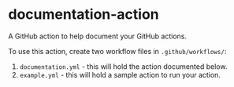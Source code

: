 # documentation-action

A GitHub action to help document your GitHub actions.

To use this action, create two workflow files in `.github/workflows/`:

1. `documentation.yml` - this will hold the action documented below.
2. `example.yml` - this will hold a sample action to run your action.
